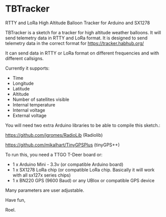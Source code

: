 # TBTracker
RTTY and LoRa High Altitude Balloon Tracker for Arduino and SX1278

TBTracker is a sketch for a tracker for high altitude weather balloons. It will send telemetry data in RTTY and LoRa format.
It is designed to send telemetry data in the correct format for https://tracker.habhub.org/

It can send data in RTTY or LoRa format on different frequencies and with different callsigns.

Currently it supports:
- Time
- Longitude
- Latitude
- Altitude
- Number of satellites visible
- Internal temperature
- Internal voltage
- External voltage

You will need two extra Arduino libraries to be able to compile this sketch.:

 https://github.com/jgromes/RadioLib (Radiolib)
 
 https://github.com/mikalhart/TinyGPSPlus (tinyGPS++)
 
 
 To run this, you need a TTGO T-Deer board or:
 *  1 x Arduino Mini - 3.3v (or compatible Arduino board)
 *  1 x SX1278 LoRa chip (or compatible LoRa chip. Basically it will work with all sx127x series chips)
 *  1 x BN220 GPS (9600 Baud) or any UBlox or compatible GPS device
 
 Many parameters are user adjustable.
 
 Have fun,
 
 Roel.
